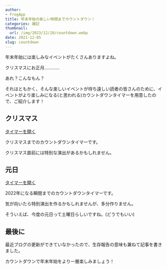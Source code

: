 ```yaml
---
author:
- FrogApp
title: 年末年始の楽しい時間までカウントダウン！
categories: 雑記
thumbnail:
  url: /img/2023/12/10/countdown.webp
date: 2021-12-05
slug: countdown
---
```


年末年始には楽しみなイベントがたくさんありますよね。

クリスマスにお正月............

あれ？こんなもん？

それはともかく、そんな楽しいイベントが待ち遠しい読者の皆さんのために、イベントがより楽しみになる(と思われる)カウントダウンタイマーを用意したので、ご紹介します！

## クリスマス

<a href="https://timer.frogapp.net/?date=2021/12/25&time=00:00&title=%E3%82%AF%E3%83%AA%E3%82%B9%E3%83%9E%E3%82%B9" target="_blank" rel="noopener noreferrer">タイマーを開く</a>

クリスマスまでのカウントダウンタイマーです。

クリスマス直前には特別な演出があるかもしれません。

## 元日

<a href="https://timer.frogapp.net/?date=2022/01/01&time=00:00&title=%E3%81%95%E3%82%89%E3%81%B02021%E3%80%81%E3%82%88%E3%82%8D%E3%81%97%E3%81%8F2022" target="_blank" rel="noopener noreferrer">タイマーを開く</a>

2022年になる瞬間までのカウントダウンタイマーです。

気が向いたら特別演出を作るかもしれませんが、多分作りません。

そういえば、今度の元日って土曜日らしいですね。(どうでもいい)

## 最後に

最近ブログの更新ができていなかったので、生存報告の意味も兼ねて記事を書きました。

カウントダウンで年末年始をより一層楽しみましょう！
